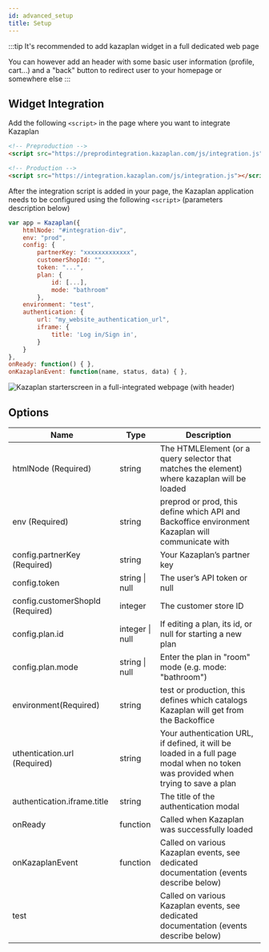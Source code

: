 ```yaml
---
id: advanced_setup
title: Setup
---
```


:::tip
It's recommended to add kazaplan widget in a full dedicated web page

You can however add an header with some basic user information (profile,
cart...) and a "back" button to redirect user to your homepage or
somewhere else
:::

## Widget Integration

Add the following `<script>` in the page where you want to integrate Kazaplan

```html
<!-- Preproduction -->
<script src="https://preprodintegration.kazaplan.com/js/integration.js"></script>

<!-- Production -->
<script src="https://integration.kazaplan.com/js/integration.js"></script>
```

After the integration script is added in your page, the Kazaplan
application needs to be configured using the following `<script>`
(parameters description below)

```javascript
var app = Kazaplan({
    htmlNode: "#integration-div",
    env: "prod",
    config: {
        partnerKey: "xxxxxxxxxxxxx",
        customerShopId: "",
        token: "...",
        plan: {
            id: [...],
            mode: "bathroom"
        },
    environment: "test",
    authentication: {
        url: "my_website_authentication_url",
        iframe: {
            title: 'Log in/Sign in',
        }
    }
},
onReady: function() { },
onKazaplanEvent: function(name, status, data) { },
```

![Kazaplan starterscreen in a full-integrated webpage (with header)](/img/starterscreen.png)

## Options

| Name                                | Type            | Description                                                                                                                       |
|-------------------------------------|-----------------|-----------------------------------------------------------------------------------------------------------------------------------|
| htmlNode \(Required\)               | string          | The HTMLElement \(or a query selector that matches the element\) where kazaplan will be loaded                                    |
| env \(Required\)                    | string          | preprod or prod, this define which API and Backoffice environment Kazaplan will communicate with                                  |
| config\.partnerKey \(Required\)     | string          | Your Kazaplan’s partner key                                                                                                       |
| config\.token                       | string \| null  | The user’s API token or null                                                                                                      |
| config\.customerShopId \(Required\) | integer         | The customer store ID                                                                                                             |
| config\.plan\.id                    | integer \| null | If editing a plan, its id, or null for starting a new plan                                                                        |
| config\.plan\.mode                  | string \| null  | Enter the plan in "room" mode \(e\.g\. mode: "bathroom"\)                                                                         |
| environment\(Required\)             | string          | test or production, this defines which catalogs Kazaplan will get from the Backoffice                                             |
| uthentication\.url \(Required\)    | string          | Your authentication URL, if defined, it will be loaded in a full page modal when no token was provided when trying to save a plan |
| authentication\.iframe\.title       | string          | The title of the authentication modal                                                                                             |
| onReady                             | function        | Called when Kazaplan was successfully loaded                                                                                      |
| onKazaplanEvent                     | function        | Called on various Kazaplan events, see dedicated documentation \(events describe below\)                                          |
| test                                |                 | Called on various Kazaplan events, see dedicated documentation \(events describe below\)                                          |
